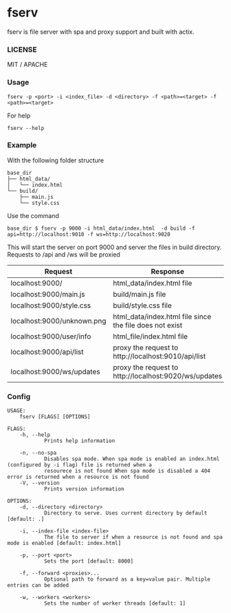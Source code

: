 
# fserv

fserv is file server with spa and proxy support and built with actix.

### LICENSE

MIT / APACHE

### Usage
```
fserv -p <port> -i <index_file> -d <directory> -f <path>=<target> -f <path>=<target>
```

For help
```
fserv --help
```

### Example

With the following folder structure
```
base_dir
├── html_data/
│   └── index.html
└── build/
    ├── main.js
    └── style.css
```

Use the command
```
base_dir $ fserv -p 9000 -i html_data/index.html  -d build -f api=http://localhost:9010 -f ws=http://localhost:9020
```

This will start the server on port 9000 and server the files in build directory. Requests to /api and /ws will be proxied 

| Request                      | Response                                                  |
| -----------------------------|-----------------------------------------------------------|
| localhost:9000/              | html_data/index.html  file                                |
| localhost:9000/main.js       | build/main.js file                                        |
| localhost:9000/style.css     | build/style.css file                                      | 
| localhost:9000/unknown.png   | html_data/index.html file since the file does not exist   | 
| localhost:9000/user/info     | html_file/index.html file                                 |
| localhost:9000/api/list      | proxy the request to http://localhost:9010/api/list       |
| localhost:9000/ws/updates    | proxy the request to http://localhost:9020/ws/updates     |

### Config

```
USAGE:
    fserv [FLAGS] [OPTIONS]

FLAGS:
    -h, --help
            Prints help information

    -n, --no-spa
            Disables spa mode. When spa mode is enabled an index.html (configured by -i flag) file is returned when a
            resourece is not found When spa mode is disabled a 404 error is returned when a resource is not found
    -V, --version
            Prints version information

OPTIONS:
    -d, --directory <directory>
            Directory to serve. Uses current directory by default [default: .]

    -i, --index-file <index-file>
            The file to server if when a resource is not found and spa mode is enabled [default: index.html]

    -p, --port <port>
            Sets the port [default: 8000]

    -f, --forward <proxies>...
            Optional path to forward as a key=value pair. Multiple entries can be added

    -w, --workers <workers>
            Sets the number of worker threads [default: 1]

```
